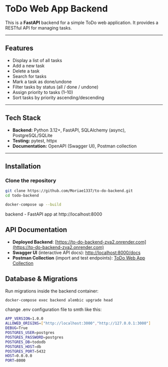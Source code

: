 # ToDo Web App Backend

This is a **FastAPI** backend for a simple ToDo web application. It provides a RESTful API for managing tasks.

---

## Features

- Display a list of all tasks
- Add a new task
- Delete a task
- Search for tasks
- Mark a task as done/undone
- Filter tasks by status (all / done / undone)
- Assign priority to tasks (1–10)
- Sort tasks by priority ascending/descending

---

## Tech Stack

- **Backend:** Python 3.12+, FastAPI, SQLAlchemy (async), PostgreSQL/SQLite
- **Testing:** pytest, httpx
- **Documentation:** OpenAPI (Swagger UI), Postman collection

---

## Installation

### Clone the repository

```bash
git clone https://github.com/Moriae1337/to-do-backend.git
cd todo-backend
```

```bash
docker-compose up --build
```

backend - FastAPI app at http://localhost:8000

## API Documentation

- **Deployed Backend**: [https://to-do-backend-zva2.onrender.com](https://to-do-backend-zva2.onrender.com)
- **Swagger UI** (interactive API docs): [http://localhost:8000/docs](http://localhost:8000/docs)
- **Postman Collection** (import and test endpoints): [ToDo Web App Collection](https://www.postman.com/moriae/workspace/todo-web-app/collection/40946319-0ddf086e-f0cf-42df-a6d6-106ff4007761?action=share&creator=40946319&active-environment=40946319-c5a89a6e-658d-4c4c-9ac0-adfdea1c8250)

## Database & Migrations

Run migrations inside the backend container:

```bash
docker-compose exec backend alembic upgrade head
```

change .env configuration file to smth like this:

```bash
APP_VERSION=1.0.0
ALLOWED_ORIGINS=["http://localhost:3000","http://127.0.0.1:3000"]
DEBUG=True
POSTGRES_USER=postgres
POSTGRES_PASSWORD=postgres
POSTGRES_DB=tododb
POSTGRES_HOST=db
POSTGRES_PORT=5432
HOST=0.0.0.0
PORT=8000
```
